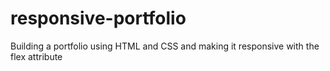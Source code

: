 # responsive-portfolio
Building a portfolio using HTML and CSS and making it responsive with the flex attribute
